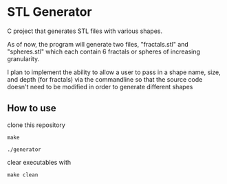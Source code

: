 # STL Generator

C project that generates STL files with various shapes.

As of now, the program will generate two files, "fractals.stl" and "spheres.stl" which each contain 6 fractals or spheres of increasing granularity.

I plan to implement the ability to allow a user to pass in a shape name, size, and depth (for fractals) via the commandline so that the source code doesn't need to be modified in order to generate different shapes

## How to use

clone this repository

```make```

```./generator```

clear executables with

```make clean```

